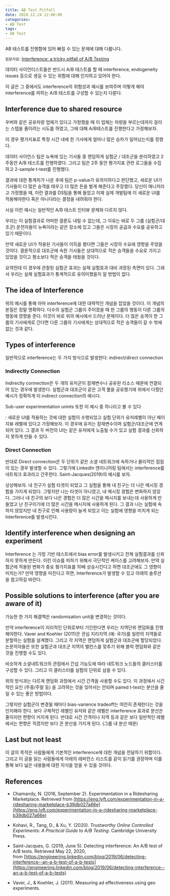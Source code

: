 ```yaml
---
title: AB Test Pitfall
date: 2020.12.24 12:00:00
categories:
- AB Test
tags:
- AB Test
---
```


AB 테스트를 진행함에 있어 빠질 수 있는 문제에 대해 다룹니다.

`원문자료`: [Interference: a tricky pitfall of A/B Testing](https://towardsdatascience.com/interference-a-tricky-pitfall-of-a-b-testing-f940464cb5a0)

데이터 사이언티스트들은 반드시 A/B 테스트를 할 때 interference, endogeneity issues 등으로 생길 수 있는 위험에 대해 인지하고 있어야 한다. 

이 글은 그 중에서도 interference의 위험성과 예시를 보여주며 어떻게 해야 interference를 피하는 A/B 테스트를 구성할 수 있는지 다룬다.

## Interference due to shared resource

우버와 같은 공유차량 업체가 있다고 가정했을 때 이 업체는 차량을 부르는데까지 걸리는 스탭을 줄이려는 시도를 하였고, 그에 대해 A/B테스트를 진행한다고 가정해보자.

이 경우 평가지표로 특정 시간 내에 한 기사에게 얼마나 많은 승차가 일어났는지를 정했다.

데이터 사이언스 팀은 뉴욕에 있는 기사들 중 랜덤하게 실험군 / 대조군을 분리하였고 2주동안 A/B 테스트를 진행하였다. 그리고 팀은 2주 동안 평가지표 관련 로그들을 수집하고 2-sample t-test를 진행했다.

결과에 대한 통계치가 나온 후에 팀은 p-value가 유의미하다고 판단했고, 새로운 UI가 기사들이 더 많은 승객을 태우고 더 많은 돈을 벌게 해준다고 주장했다. 당신이 매니저라고 가정했을 때, 이런 결과를 DS팀을 통해 들었고 이제 실제 개발팀에 이 새로운 UI를 적용해야한다 혹은 아니다라는 결정을 내려줘야 한다.

사실 이런 예시는 일반적인 A/B 테스트 인터뷰 문제와 다르지 않다.

우리는 이 실험결과로 어떠한 결론도 내릴 수 없는데, 그 이유는 바로 두 그룹 (실험군/대조군) 운전자들이 뉴욕이라는 같은 장소에 있고 그들은 시장의 공급과 수요를 공유하고 있기 때문이다.

만약 새로운 UI가 적용된 기사들이 이득을 봤다면 그들은 시장의 수요에 영향을 주었을 것이다. 결론적으로 대조군에 속한 기사들은 상대적으로 적은 승객들을 수요로 가지고 있었을 것이고 평소보다 적은 승객을 태웠을 것이다. 

요약컨데 이 경우에 관찰된 실험군 효과는 실제 실험효과 대비 과장된 측면이 있다. 그래서 우리는 실제 실험효과가 통계적으로 유의미했을지 알 방법이 없다.

## The idea of Interference

위의 예시를 통해 아마 interference에 대한 대략적인 개념을 잡았을 것이다. 이 개념의 본질은 정말 명확하다. 다수의 실험군 그룹이 주어졌을 때 한 그룹의 행동이 다른 그룹의 행동에 영향을 준다. 이것이 바로 위의 예시에서 드러난 문제이다. 더 많은 승객이 한 그룹의 기사에게로 간다면 다른 그룹의 기사에게는 상대적으로 적은 승객들이 갈 수 밖에 없는 것과 같다.

## Types of interference

일반적으로 interference는 두 가지 방식으로 발생한다: indirect/direct connection

### Indirectly Connection

Indirectly connection은 두 개의 유저군이 잠재변수나 공유된 리소스 때문에 연결되어 있는 경우에 발생한다. 실험군과 대조군이 같은 고객 풀을 공유했기에 위에서 다뤘던 예시가 정확하게 이 indirect connection의 예시다.

Sub-user experimentation unints 또한 이 예시 중 하나라고 볼 수 있다

: 새로운 UI를 적용하는 것에 대한 실험이 수행되었고 실험 단위가 유저레벨이 아닌 페이지뷰 레벨에 있다고 가정해보자. 이 경우에 유저는 잠재변수이며 실험군/대조군에 연계되어 있다. 그 결과 두 버전의 UI는 같은 유저에게 노출될 수가 있고 실험 결과를 신뢰하지 못하게 만들 수 있다.

### Direct Connection

반대로 Direct connection은 두 단위가 같은 소셜 네트워크에 속하거나 물리적인 접점이 있는 경우 발생할 수 있다. 그렇기에 LinkedIn 엔지니어링 팀에서는 interference를 네트워크 효과라고 간주한다. Saint-Jacques(2019)의 예시를 보자.

상상해보자. 내 친구가 실험 타겟이 되었고 그 실험을 통해 내 친구는 더 나은 메시징 경험을 가지게 되었다. 그렇지만 나는 타겟이 아니였고, 내 메시징 경험은 변화하지 않았다. 그러나 내 친구의 보다 나은 경험은 더 많은 시간을 메시지를 보내는데 사용하게 만들었고 난 친구이기에 더 많은 시간을 메시지에 사용하게 된다. 그 결과 나는 실험에 속하지 않았지만 내 친구로 인해 사용량이 늘게 되었고 이는 실험에 영향을 미치게 되는 Interference를 발생시킨다.

## Identify interference when designing an experiment

Interference 는 가정 기반 테스트에서 bias error를 발생시키고 전체 실험결과를 신뢰하지 못하게 만든다. 이런 이슈를 피하기 위해서 극단적인 케이스를 고려해보자. 만약 실험군에 적용된 변화가  중요  평가지표를 10배 상승시킨다고 하면 대조군에도 그 영향이 미치는가? 만약 영향을 미친다고 하면, Interference가 발생할 수 있고 아래의 솔루션을 참고하길 바란다.

## Possible solutions to interference (after you are aware of it)

가능한 한 가지 해결책은 randomisation unit을 변경하는 것이다.

만약 interference이 지리적인 단위로부터 기인한다면 우리는 지역단위 랜덤화를 진행해야한다. Vaver and Koehler (2011)은 관심 지리지역 (예: 국가)를 일련의 지역들로 분할하는 실험을 설계했다. 그리고 각 지역은 랜덤하게 실험군과 대조군에 할당되었다. 논문저자들은 또한 실험군과 대조군 지역의 밸런스를 맞추기 위해 블럭 랜덤화와 같은 것을 진행할 수도 있다.

비슷하게 소셜네트워크의 관점에서 간섭 가능도에 따라 네트워크 노드들의 클러스터를 구성할 수 있다. 그리고 이 클러스터를 실험의 단위로 삼을 수 있다.

위의 방식과는 다르게 랜덤화 과정에서 시간 간격을 사용할 수도 있다. 이 과정에서 시간적인 요인 (주중/주말 등) 을 고려하는 것을 잊어서는 안되며 paired t-test는 분산을 줄일 수 있는 좋은 방법이다.

그렇지만 실험군이 변경될 때마다 bias-varience tradeoff는 여전히 존재한다는 것을 인지해야 한다. 보다 구체적인 레벨인 유저와 같은 레벨은 interference 효과로 분산은 줄이지만 편향이 커지게 된다. 반대로 시간 간격이나 지역 등과 같은 보다 일반적인 레벨에서는 편향은 적겠지만 보다 큰 분산을 가지게 된다. (그룹 내 분산 때문)

## Last but not least

이 글의 목적은 사람들에게 기본적인 interference에 대한 개념을 전달하기 위함이다. 그리고 이 글을 읽는 사람들에게 아래의 레퍼런스 리스트를 같이 읽기를 권장하며 이를 통해 보다 넓은 내용들에 대한 지식을 얻을 수 있을 것이다.

## References

- Chamandy, N. (2016, September 2). Experimentation in a Ridesharing Marketplace. Retrieved from [https://eng.lyft.com/experimentation-in-a-ridesharing-marketplace-b39db027a66e](https://eng.lyft.com/experimentation-in-a-ridesharing-marketplace-b39db027a66e)

- Kohavi, R., Tang, D., & Xu, Y. (2020). *Trustworthy Online Controlled Experiments: A Practical Guide to A/B Testing*. Cambridge University Press.

- Saint-Jacques, G. (2019, June 5). Detecting interference: An A/B test of A/B tests. Retrieved May 22, 2020, from [https://engineering.linkedin.com/blog/2019/06/detecting-interference--an-a-b-test-of-a-b-tests](https://engineering.linkedin.com/blog/2019/06/detecting-interference--an-a-b-test-of-a-b-tests)

- Vaver, J., & Koehler, J. (2011). Measuring ad effectiveness using geo experiments.